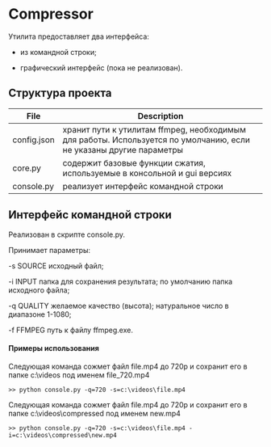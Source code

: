 Compressor
===

Утилита предоставляет два интерфейса:

- из командной строки;

- графический интерфейс (пока не реализован).


Структура проекта
---

File        | Description
------------|-----------
config.json | хранит пути к утилитам ffmpeg, необходимым для работы. Используется по умолчанию, если не указаны другие параметры
core.py     | содержит базовые функции сжатия, используемые в консольной и gui версиях
console.py  | реализует интерфейс командной строки


Интерфейс командной строки
---

Реализован в скрипте console.py.

Принимает параметры:
 
-s SOURCE   исходный файл;
  
-i INPUT    папка для сохранения результата; по умолчанию папка исходного файла;

-q QUALITY  желаемое качество (высота); натуральное число в диапазоне 1-1080;

-f FFMPEG   путь к файлу ffmpeg.exe.

#### Примеры использования

Следующая команда сожмет файл file.mp4 до 720p и сохранит его в папке c:\videos под именем file_720.mp4

`>> python console.py -q=720 -s=c:\videos\file.mp4`

Следующая команда сожмет файл file.mp4 до 720p и сохранит его в папке c:\videos\compressed под именем new.mp4

`>> python console.py -q=720 -s=c:\videos\file.mp4 -i=c:\videos\compressed\new.mp4`
